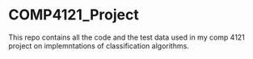 # COMP4121_Project
This repo contains all the code and the test data used in my comp 4121 project on implemntations of classification algorithms.
